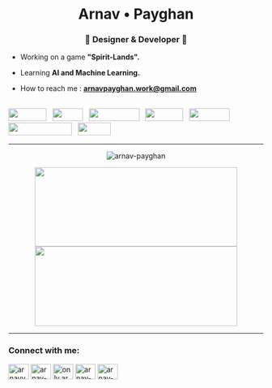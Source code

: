 <h1 align="center">Arnav • Payghan</h1>
<h3 align="center">🎍 Designer & Developer 🎍</h3>

-  Working on a game **"Spirit-Lands".**

-  Learning **AI and Machine Learning.**

-  How to reach me : **arnavpayghan.work@gmail.com**
 
<br>

<div align="left">
<a href="https://en.wikipedia.org/wiki/HTML"><img src="https://img.shields.io/badge/-HTML-e34f26?logo=html5&logoColor=fff" height="25px" width="75px"></a>&nbsp;&nbsp;&nbsp;<a href="https://en.wikipedia.org/wiki/CSS"><img src="https://img.shields.io/badge/-CSS-0073ff?logo=css3&logoColor=fff" height="25px" width="60px"></a>&nbsp;&nbsp;&nbsp;<a href="https://en.wikipedia.org/wiki/JavaScript"><img src="https://img.shields.io/badge/-JavaScript-e9fa00?logo=javascript&logoColor=010101" height="25px" width="100px"></a>&nbsp;&nbsp;&nbsp;<a href="https://react.dev/"><img src="https://img.shields.io/badge/-React-14c4fa?logo=react&logoColor=fff" height="25px" width="75px"></a>&nbsp;&nbsp;&nbsp;<a href="https://www.python.org/"><img src="https://img.shields.io/badge/-Python-011978?logo=python&logoColor=fff" height="25px" width="80px"></a>&nbsp;&nbsp;&nbsp;<a href="https://www.hackerrank.com/profile/arn_payghan"><img src="https://img.shields.io/badge/-HackerRank-030303?logo=hackerrank&logoColor=00EA64" height="25px" width="125px"></a>&nbsp;&nbsp;&nbsp;<a href="https://docs.swift.org/"><b><img src="https://img.shields.io/badge/-Swift-ffffff?logo=swift&logoColor=e34f26" height="25px" width="65px"></b></a>
</div>

<hr>

<p align="center">
  <img src="https://github-readme-streak-stats-delta-teal.vercel.app?user=arnav-payghan&theme=midnight-purple" alt="arnav-payghan" />
</p>

<div align="center">
  <img height=156px width=400px src="https://github-readme-stats.vercel.app/api?username=arnav-payghan&show_icons=true&theme=midnight-purple" />
  <img height=157px width=400px src="https://github-readme-stats.vercel.app/api/top-langs/?username=arnav-payghan&theme=midnight-purple&layout=compact" />
</div>

<hr>

<h3 align="left">Connect with me:</h3>
<p align="left">
<a href="https://twitter.com/arnavvv__" target="blank"><img align="center" src="https://raw.githubusercontent.com/rahuldkjain/github-profile-readme-generator/master/src/images/icons/Social/twitter.svg" alt="arnavvv__" height="30" width="40" /></a>
<a href="https://linkedin.com/in/arnav-payghan-8660a925b" target="blank"><img align="center" src="https://raw.githubusercontent.com/rahuldkjain/github-profile-readme-generator/master/src/images/icons/Social/linked-in-alt.svg" alt="arnav-payghan-8660a925b" height="30" width="40" /></a>
<a href="https://instagram.com/arnav.payghan" target="blank"><img align="center" src="https://raw.githubusercontent.com/rahuldkjain/github-profile-readme-generator/master/src/images/icons/Social/instagram.svg" alt="only.arnavvv" height="30" width="40" /></a>
<a href="https://dribbble.com/arnav-payghan" target="blank"><img align="center" src="https://raw.githubusercontent.com/rahuldkjain/github-profile-readme-generator/master/src/images/icons/Social/dribbble.svg" alt="arnav-payghan" height="30" width="40" /></a>
<a href="https://www.behance.net/arnav-payghan" target="blank"><img align="center" src="https://raw.githubusercontent.com/rahuldkjain/github-profile-readme-generator/master/src/images/icons/Social/behance.svg" alt="arnav-payghan" height="30" width="40" /></a>
</p>


